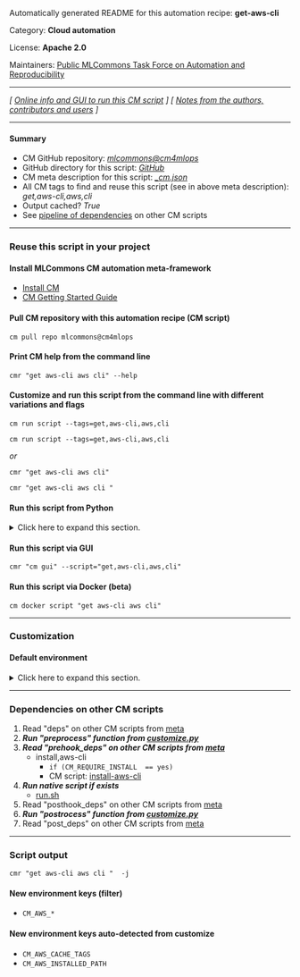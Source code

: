 Automatically generated README for this automation recipe: **get-aws-cli**

Category: **Cloud automation**

License: **Apache 2.0**

Maintainers: [Public MLCommons Task Force on Automation and Reproducibility](https://github.com/mlcommons/ck/blob/master/docs/taskforce.md)

---
*[ [Online info and GUI to run this CM script](https://access.cknowledge.org/playground/?action=scripts&name=get-aws-cli,dad67944229942a3) ] [ [Notes from the authors, contributors and users](README-extra.md) ]*

---
#### Summary

* CM GitHub repository: *[mlcommons@cm4mlops](https://github.com/mlcommons/cm4mlops/tree/dev)*
* GitHub directory for this script: *[GitHub](https://github.com/mlcommons/cm4mlops/tree/dev/script/get-aws-cli)*
* CM meta description for this script: *[_cm.json](_cm.json)*
* All CM tags to find and reuse this script (see in above meta description): *get,aws-cli,aws,cli*
* Output cached? *True*
* See [pipeline of dependencies](#dependencies-on-other-cm-scripts) on other CM scripts


---
### Reuse this script in your project

#### Install MLCommons CM automation meta-framework

* [Install CM](https://access.cknowledge.org/playground/?action=install)
* [CM Getting Started Guide](https://github.com/mlcommons/ck/blob/master/docs/getting-started.md)

#### Pull CM repository with this automation recipe (CM script)

```cm pull repo mlcommons@cm4mlops```

#### Print CM help from the command line

````cmr "get aws-cli aws cli" --help````

#### Customize and run this script from the command line with different variations and flags

`cm run script --tags=get,aws-cli,aws,cli`

`cm run script --tags=get,aws-cli,aws,cli `

*or*

`cmr "get aws-cli aws cli"`

`cmr "get aws-cli aws cli " `


#### Run this script from Python

<details>
<summary>Click here to expand this section.</summary>

```python

import cmind

r = cmind.access({'action':'run'
                  'automation':'script',
                  'tags':'get,aws-cli,aws,cli'
                  'out':'con',
                  ...
                  (other input keys for this script)
                  ...
                 })

if r['return']>0:
    print (r['error'])

```

</details>


#### Run this script via GUI

```cmr "cm gui" --script="get,aws-cli,aws,cli"```

#### Run this script via Docker (beta)

`cm docker script "get aws-cli aws cli" `

___
### Customization

#### Default environment

<details>
<summary>Click here to expand this section.</summary>

These keys can be updated via `--env.KEY=VALUE` or `env` dictionary in `@input.json` or using script flags.


</details>

___
### Dependencies on other CM scripts


  1. Read "deps" on other CM scripts from [meta](https://github.com/mlcommons/cm4mlops/tree/dev/script/get-aws-cli/_cm.json)
  1. ***Run "preprocess" function from [customize.py](https://github.com/mlcommons/cm4mlops/tree/dev/script/get-aws-cli/customize.py)***
  1. ***Read "prehook_deps" on other CM scripts from [meta](https://github.com/mlcommons/cm4mlops/tree/dev/script/get-aws-cli/_cm.json)***
     * install,aws-cli
       * `if (CM_REQUIRE_INSTALL  == yes)`
       - CM script: [install-aws-cli](https://github.com/mlcommons/cm4mlops/tree/master/script/install-aws-cli)
  1. ***Run native script if exists***
     * [run.sh](https://github.com/mlcommons/cm4mlops/tree/dev/script/get-aws-cli/run.sh)
  1. Read "posthook_deps" on other CM scripts from [meta](https://github.com/mlcommons/cm4mlops/tree/dev/script/get-aws-cli/_cm.json)
  1. ***Run "postrocess" function from [customize.py](https://github.com/mlcommons/cm4mlops/tree/dev/script/get-aws-cli/customize.py)***
  1. Read "post_deps" on other CM scripts from [meta](https://github.com/mlcommons/cm4mlops/tree/dev/script/get-aws-cli/_cm.json)

___
### Script output
`cmr "get aws-cli aws cli "  -j`
#### New environment keys (filter)

* `CM_AWS_*`
#### New environment keys auto-detected from customize

* `CM_AWS_CACHE_TAGS`
* `CM_AWS_INSTALLED_PATH`